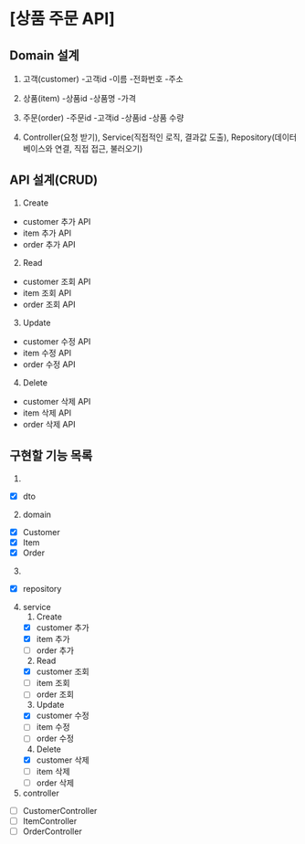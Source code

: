 # [상품 주문 API]

## Domain 설계
1. 고객(customer)
   -고객id
   -이름
   -전화번호
   -주소

2. 상품(item)
   -상품id
   -상품명
   -가격

3. 주문(order)
   -주문id
   -고객id
   -상품id
   -상품 수량

4. Controller(요청 받기), Service(직접적인 로직, 결과값 도출), Repository(데이터베이스와 연결, 직접 접근, 불러오기)

## API 설계(CRUD)
1. Create
- customer 추가 API
- item 추가 API
- order 추가 API
2. Read
- customer 조회 API
- item 조회 API
- order 조회 API
3. Update
- customer 수정 API
- item 수정 API
- order 수정 API
4. Delete
- customer 삭제 API
- item 삭제 API
- order 삭제 API


## 구현할 기능 목록
1. 
- [x] dto 
2. domain
- [x] Customer
- [x] Item
- [x] Order
3.
- [x] repository
4. service
   1. Create
   - [x] customer 추가
   - [x] item 추가
   - [ ] order 추가
   2. Read
   - [x] customer 조회
   - [ ] item 조회
   - [ ] order 조회
   3. Update
   - [x] customer 수정
   - [ ] item 수정
   - [ ] order 수정
   4. Delete
   - [x] customer 삭제
   - [ ] item 삭제
   - [ ] order 삭제
5. controller
- [ ] CustomerController
- [ ] ItemController
- [ ] OrderController